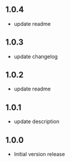 ## 1.0.4

  * update readme
  
## 1.0.3

  * update changelog
  

## 1.0.2

  * update readme
  
  
## 1.0.1

  * update description
  
  
## 1.0.0

  * Initial version release